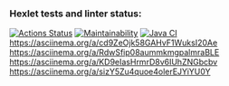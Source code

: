 ### Hexlet tests and linter status:
[![Actions Status](https://github.com/NickKisel/java-project-lvl1/workflows/hexlet-check/badge.svg)](https://github.com/NickKisel/java-project-lvl1/actions)
[![Maintainability](https://api.codeclimate.com/v1/badges/bf8a73f7c16a996879c7/maintainability)](https://codeclimate.com/github/NickKisel/java-project-lvl1/maintainability)
[![Java CI](https://github.com/NickKisel/java-project-lvl1/actions/workflows/Java-CI.yml/badge.svg)](https://github.com/NickKisel/java-project-lvl1/actions/workflows/Java-CI.yml/badge.svg)
https://asciinema.org/a/cd9ZeOjk58GAHvF1WuksI20Ae
https://asciinema.org/a/RdwSfip08aummkmgpalmraBLE
https://asciinema.org/a/KD9eIasHrmrD8v6IUhZNGbcbv
https://asciinema.org/a/sizY5Zu4quoe4olerEJYiYU0Y

